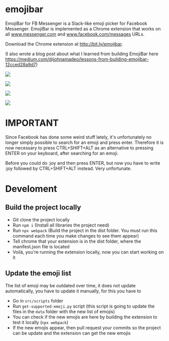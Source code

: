 # emojibar

EmojiBar for FB Messenger is a Slack-like emoji picker for Facebook Messenger. EmojiBar is implemented as a Chrome extension that works on all www.messenger.com and www.facebook.com/messages URLs.

Download the Chrome extension at http://bit.ly/emojibar.

(I also wrote a blog post about what I learned from building EmojiBar here https://medium.com/@johnamadeo/lessons-from-building-emojibar-12cced28a9d7)

![](assets/ph/gallery1.jpg)

![](assets/ph/gallery2.jpg)

![](assets/ph/gallery3.jpg)

![](assets/ph/gallery4.jpg)

# IMPORTANT
Since Facebook has done some weird stuff lately, it's unfortunately no longer simply possible to search for an emoji and press enter. Therefore it is now necessary to press CTRL+SHIFT+ALT as an alternative to pressing ENTER on your keyboard, after searching for an emoji.

Before you could do :joy and then press ENTER, but now you have to write :joy followed by CTRL+SHIFT+ALT instead. Very unfortunate.

# Develoment

## Build the project locally

- Git clone the project locally
- Run ```npm i``` (Install all libraries the project need)
- Run ```npx webpack``` (Build the project in the dist folder. You must run this command each time you make changes to see them appear)
- Tell chrome that your extension is in the dist folder, where the manifest.json file is located
- Voilà, you're running the extension locally, now you can start working on it

## Update the emoji list

The list of emoji may be outdated over time, it does not update automatically, you have to update it manually, for this you have to
- Go in ```src/scripts``` folder
- Run ```get-supported-emoji.py``` script (this script is going to update the files in the ```data``` folder with the new list of emojis)
- You can check if the new emojis are here by building the extension to test it locally (```npx webpack```)
- If the new emojis appear, then pull request your commits so the project can be update and the extension can get the new emojis
